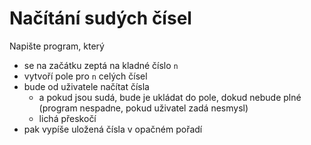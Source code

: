 # Načítání sudých čísel

Napište program, který
* se na začátku zeptá na kladné číslo `n`
* vytvoří pole pro `n` celých čísel
* bude od uživatele načítat čísla 
  * a pokud jsou sudá, bude je ukládat do pole, dokud nebude plné (program nespadne, pokud uživatel zadá nesmysl)
  * lichá přeskočí
* pak vypíše uložená čísla v opačném pořadí
